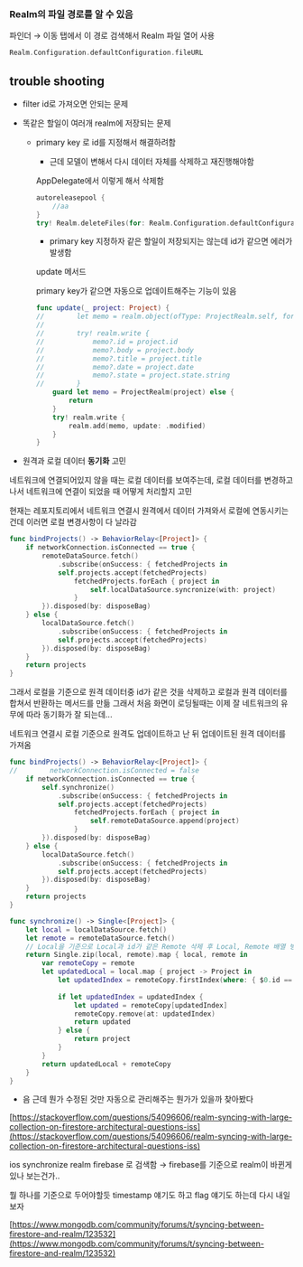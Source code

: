 ### Realm의 파일 경로를 알 수 있음

파인더 → 이동 탭에서 이 경로 검색해서 Realm 파일 열어 사용 

```swift
Realm.Configuration.defaultConfiguration.fileURL
```

## trouble shooting

- filter id로 가져오면 안되는 문제
- 똑같은 할일이 여러개 realm에 저장되는 문제
    - primary key 로 id를 지정해서 해결하려함
        - 근데 모델이 변해서 다시 데이터 자체를 삭제하고 재진행해야함
        
        AppDelegate에서 이렇게 해서 삭제함 
        
        ```swift
        autoreleasepool {
            //aa
        }
        try! Realm.deleteFiles(for: Realm.Configuration.defaultConfiguration)
        ```
        
        - primary key 지정하자 같은 할일이 저장되지는 않는데 id가 같으면 에러가 발생함
        
        update 메서드 
        
        primary key가 같으면 자동으로 업데이트해주는 기능이 있음
        
        ```swift
        func update(_ project: Project) {
        //        let memo = realm.object(ofType: ProjectRealm.self, forPrimaryKey: "\(project.id)")
        //
        //        try! realm.write {
        //            memo?.id = project.id
        //            memo?.body = project.body
        //            memo?.title = project.title
        //            memo?.date = project.date
        //            memo?.state = project.state.string
        //        }
            guard let memo = ProjectRealm(project) else {
                return
            }
            try! realm.write {
                realm.add(memo, update: .modified)
            }
        }
        ```
        
- 원격과 로컬 데이터 **동기화** 고민

네트워크에 연결되어있지 않을 때는 로컬 데이터를 보여주는데,
로컬 데이터를 변경하고 나서 네트워크에 연결이 되었을 때 어떻게 처리할지 고민

현재는 레포지토리에서 
네트워크 연결시 원격에서 데이터 가져와서 로컬에 연동시키는건데 
이러면 로컬 변경사항이 다 날라감 

```swift
func bindProjects() -> BehaviorRelay<[Project]> {
    if networkConnection.isConnected == true {
        remoteDataSource.fetch()
            .subscribe(onSuccess: { fetchedProjects in
            self.projects.accept(fetchedProjects)
                fetchedProjects.forEach { project in
                    self.localDataSource.syncronize(with: project)
                }
        }).disposed(by: disposeBag)
    } else {
        localDataSource.fetch()
            .subscribe(onSuccess: { fetchedProjects in
            self.projects.accept(fetchedProjects)
        }).disposed(by: disposeBag)
    }
    return projects
}
```

그래서 로컬을 기준으로 원격 데이터중 id가 같은 것을 삭제하고 
로컬과 원격 데이터를 합쳐서 반환하는 메서드를 만듦 
그래서 처음 화면이 로딩될때는 이제 잘
네트워크의 유무에 따라 동기화가 잘 되는데... 

네트워크 연결시 로컬 기준으로 원격도 업데이트하고 난 뒤 
업데이트된 원격 데이터를 가져옴 

```swift
func bindProjects() -> BehaviorRelay<[Project]> {
//        networkConnection.isConnected = false
    if networkConnection.isConnected == true {
        self.synchronize()
            .subscribe(onSuccess: { fetchedProjects in
            self.projects.accept(fetchedProjects)
                fetchedProjects.forEach { project in
                    self.remoteDataSource.append(project)
                }
        }).disposed(by: disposeBag)
    } else {
        localDataSource.fetch()
            .subscribe(onSuccess: { fetchedProjects in
            self.projects.accept(fetchedProjects)
        }).disposed(by: disposeBag)
    }
    return projects
}

func synchronize() -> Single<[Project]> {
    let local = localDataSource.fetch()
    let remote = remoteDataSource.fetch()
    // Local을 기준으로 Local과 id가 같은 Remote 삭제 후 Local, Remote 배열 병합
    return Single.zip(local, remote).map { local, remote in
        var remoteCopy = remote
        let updatedLocal = local.map { project -> Project in
            let updatedIndex = remoteCopy.firstIndex(where: { $0.id == project.id })
            
            if let updatedIndex = updatedIndex {
                let updated = remoteCopy[updatedIndex]
                remoteCopy.remove(at: updatedIndex)
                return updated
            } else {
                return project
            }
        }
        return updatedLocal + remoteCopy
    }
}
```

- 음 근데 뭔가 수정된 것만 자동으로 관리해주는 뭔가가 있을까 찾아봤다

[https://stackoverflow.com/questions/54096606/realm-syncing-with-large-collection-on-firestore-architectural-questions-iss](https://stackoverflow.com/questions/54096606/realm-syncing-with-large-collection-on-firestore-architectural-questions-iss)

ios synchronize realm firebase 로 검색함
→ firebase를 기준으로 realm이 바뀐게 있나 보는건가..

뭘 하나를 기준으로 두어야할듯
timestamp 얘기도 하고
flag 얘기도 하는데 다시 내일 보자

[https://www.mongodb.com/community/forums/t/syncing-between-firestore-and-realm/123532](https://www.mongodb.com/community/forums/t/syncing-between-firestore-and-realm/123532)
